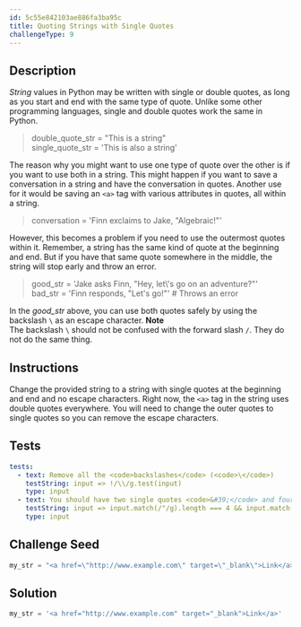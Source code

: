 ```yaml
---
id: 5c55e842103ae886fa3ba95c
title: Quoting Strings with Single Quotes
challengeType: 9
---
```


## Description
<section id='description'>
<dfn>String</dfn> values in Python may be written with single or double quotes, as long as you start and end with the same type of quote. Unlike some other programming languages, single and double quotes work the same in Python.
<blockquote>double_quote_str = "This is a string" <br/>single_quote_str = 'This is also a string'</blockquote>
The reason why you might want to use one type of quote over the other is if you want to use both in a string. This might happen if you want to save a conversation in a string and have the conversation in quotes. Another use for it would be saving an <code>&#60;a&#62;</code> tag with various attributes in quotes, all within a string.
<blockquote>conversation = 'Finn exclaims to Jake, "Algebraic!"'</blockquote>
However, this becomes a problem if you need to use the outermost quotes within it. Remember, a string has the same kind of quote at the beginning and end. But if you have that same quote somewhere in the middle, the string will stop early and throw an error.
<blockquote>good_str = 'Jake asks Finn, "Hey, let\'s go on an adventure?"' <br/>bad_str = 'Finn responds, "Let's go!"' # Throws an error</blockquote>
In the <dfn>good_str</dfn> above, you can use both quotes safely by using the backslash <code>\</code> as an escape character.
<strong>Note</strong><br/>The backslash <code>\</code> should not be confused with the forward slash <code>/</code>. They do not do the same thing.
</section>

## Instructions
<section id='instructions'>
Change the provided string to a string with single quotes at the beginning and end and no escape characters.
Right now, the <code>&#60;a&#62;</code> tag in the string uses double quotes everywhere. You will need to change the outer quotes to single quotes so you can remove the escape characters.
</section>

## Tests
<section id='tests'>

```yml
tests:
  - text: Remove all the <code>backslashes</code> (<code>\</code>)
    testString: input => !/\\/g.test(input)
    type: input
  - text: You should have two single quotes <code>&#39;</code> and four double quotes <code>&quot;</code>
    testString: input => input.match(/"/g).length === 4 && input.match(/'/g).length === 2
    type: input
```

</section>

## Challenge Seed
<section id='challengeSeed'>

<div id='py-seed'>

```python
my_str = "<a href=\"http://www.example.com\" target=\"_blank\">Link</a>"

```

</div>

</section>

## Solution
<section id='solution'>


```python
my_str = '<a href="http://www.example.com" target="_blank">Link</a>'
```

</section>

